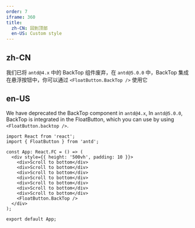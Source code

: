 ```yaml
---
order: 7
iframe: 360
title:
  zh-CN: 回到顶部
  en-US: Custom style
---
```


## zh-CN

我们已将 `antd@4.x` 中的 BackTop 组件废弃，在 `antd@5.0.0` 中，BackTop 集成在悬浮按钮中，你可以通过 `<FloatButton.BackTop />` 使用它

## en-US

We have deprecated the BackTop component in `antd@4.x`, In `antd@5.0.0`, BackTop is integrated in the FloatButton, which you can use by using `<FloatButton.backtop />`.

```tsx
import React from 'react';
import { FloatButton } from 'antd';

const App: React.FC = () => (
  <div style={{ height: '500vh', padding: 10 }}>
    <div>Scroll to bottom</div>
    <div>Scroll to bottom</div>
    <div>Scroll to bottom</div>
    <div>Scroll to bottom</div>
    <div>Scroll to bottom</div>
    <div>Scroll to bottom</div>
    <div>Scroll to bottom</div>
    <FloatButton.BackTop />
  </div>
);

export default App;
```
